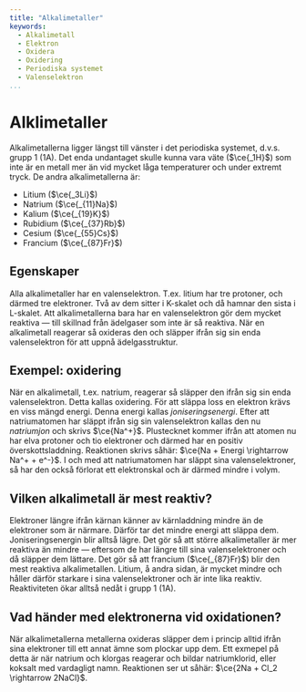```yaml
---
title: "Alkalimetaller"
keywords:
  - Alkalimetall
  - Elektron
  - Oxidera
  - Oxidering
  - Periodiska systemet
  - Valenselektron
...
```


# Alklimetaller
Alkalimetallerna ligger längst till vänster i det periodiska systemet, d.v.s. grupp 1 (1A). Det enda undantaget skulle kunna vara väte ($\ce{_1H}$) som inte är en metall mer än vid mycket låga temperaturer och under extremt tryck. De andra alkalimetallerna är:
* Litium ($\ce{_3Li}$)
* Natrium ($\ce{_{11}Na}$)
* Kalium ($\ce{_{19}K}$)
* Rubidium ($\ce{_{37}Rb}$)
* Cesium ($\ce{_{55}Cs}$)
* Francium ($\ce{_{87}Fr}$)

## Egenskaper
Alla alkalimetaller har en valenselektron. T.ex. litium har tre protoner, och därmed tre elektroner. Två av dem sitter i K-skalet och då hamnar den sista i L-skalet. Att alkalimetallerna bara har en valenselektron gör dem mycket reaktiva — till skillnad från ädelgaser som inte är så reaktiva. När en alkalimetall reagerar så oxideras den och släpper ifrån sig sin enda valenselektron för att uppnå ädelgasstruktur. 

## Exempel: oxidering
När en alkalimetall, t.ex. natrium, reagerar så släpper den ifrån sig sin enda valenselektron. Detta kallas oxidering. För att släppa loss en elektron krävs en viss mängd energi. Denna energi kallas _joniseringsenergi_. Efter att natriumatomen har släppt ifrån sig sin valenselektron kallas den nu _natriumjon_ och skrivs $\ce{Na^+}$. Plustecknet kommer ifrån att atomen nu har elva protoner och tio elektroner och därmed har en positiv överskottsladdning. Reaktionen skrivs såhär: $\ce{Na + Energi \rightarrow Na^+ + e^-}$. I och med att natriumatomen har släppt sina valenselektroner, så har den också förlorat ett elektronskal och är därmed mindre i volym.

## Vilken alkalimetall är mest reaktiv?
 Elektroner längre ifrån kärnan känner av kärnladdning mindre än de elektroner som är närmare. Därför tar det mindre energi att släppa dem. Joniseringsenergin blir alltså lägre. Det gör så att större alkalimetaller är mer reaktiva än mindre — eftersom de har längre till sina valenselektroner och då släpper dem lättare. Det gör så att francium ($\ce{_{87}Fr}$) blir den mest reaktiva alkalimetallen. Litium, å andra sidan, är mycket mindre och håller därför starkare i sina valenselektroner och är inte lika reaktiv. Reaktiviteten ökar alltså nedåt i grupp 1 (1A).
 
## Vad händer med elektronerna vid oxidationen?
 När alkalimetallerna metallerna oxideras släpper dem i princip alltid ifrån sina elektroner till ett annat ämne som plockar upp dem. Ett exmepel på detta är när natrium och klorgas reagerar och bildar natriumklorid, eller koksalt med vardagligt namn. Reaktionen ser ut såhär: $\ce{2Na + Cl_2 \rightarrow 2NaCl}$. 